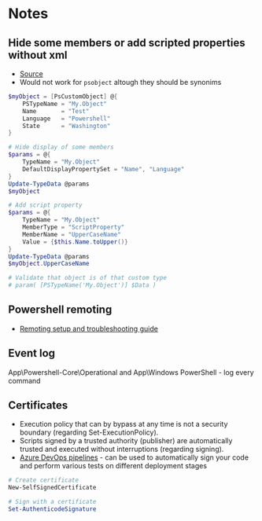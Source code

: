 # Notes

## Hide some members or add scripted properties without xml

- [Source](https://powershellexplained.com/2016-10-28-powershell-everything-you-wanted-to-know-about-pscustomobject/)
- Would not work for `psobject` altough they should be synonims

```ps1
$myObject = [PsCustomObject] @{
    PSTypeName = "My.Object"
    Name       = "Test"
    Language   = "Powershell"
    State      = "Washington"
}

# Hide display of some members
$params = @{
    TypeName = "My.Object"
    DefaultDisplayPropertySet = "Name", "Language"
}
Update-TypeData @params
$myObject

# Add script property
$params = @{
    TypeName = "My.Object"
    MemberType = "ScriptProperty"
    MemberName = "UpperCaseName"
    Value = {$this.Name.toUpper()}
}
Update-TypeData @params
$myObject.UpperCaseName

# Validate that object is of that custom type
# param( [PSTypeName('My.Object')] $Data )
```

## Powershell remoting

- [Remoting setup and troubleshooting guide](https://github.com/devops-collective-inc/secrets-of-powershell-remoting/blob/master/SUMMARY.md)

## Event log

App\Powershell-Core\Operational and App\Windows PowerShell - log every command

## Certificates

- Execution policy that can by bypass at any time is not a security boundary (regarding Set-ExecutionPolicy).
- Scripts signed by a trusted authority (publisher) are automatically trusted and executed without interruptions (regarding signing).
- [Azure DevOps pipelines](https://learn.microsoft.com/en-us/azure/devops/pipelines/architectures/devops-pipelines-baseline-architecture?view=azure-devops) - can be used to automatically sign your code and perform various tests on different deployment stages

```ps1
# Create certificate
New-SelfSignedCertificate

# Sign with a certificate
Set-AuthenticodeSignature
```

